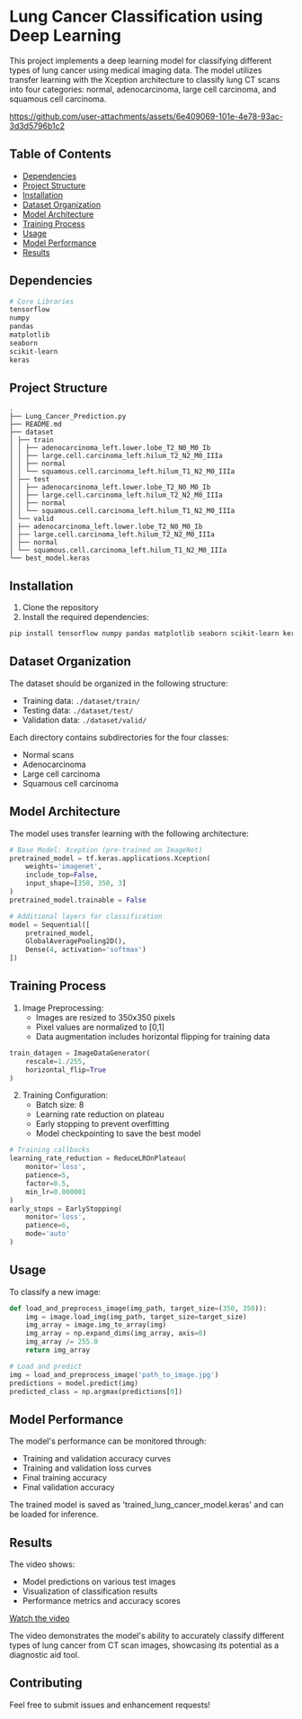 # Lung Cancer Classification using Deep Learning

This project implements a deep learning model for classifying different types of lung cancer using medical imaging data. The model utilizes transfer learning with the Xception architecture to classify lung CT scans into four categories: normal, adenocarcinoma, large cell carcinoma, and squamous cell carcinoma.

https://github.com/user-attachments/assets/6e409069-101e-4e78-93ac-3d3d5796b1c2


## Table of Contents
- [Dependencies](#dependencies)
- [Project Structure](#project-structure)
- [Installation](#installation)
- [Dataset Organization](#dataset-organization)
- [Model Architecture](#model-architecture)
- [Training Process](#training-process)
- [Usage](#usage)
- [Model Performance](#model-performance)
- [Results](#results)

## Dependencies

```bash
# Core Libraries
tensorflow
numpy
pandas
matplotlib
seaborn
scikit-learn
keras
```

## Project Structure

```
.
├── Lung_Cancer_Prediction.py
├── README.md
├── dataset
│ ├── train
│ │ ├── adenocarcinoma_left.lower.lobe_T2_N0_M0_Ib
│ │ ├── large.cell.carcinoma_left.hilum_T2_N2_M0_IIIa
│ │ ├── normal
│ │ └── squamous.cell.carcinoma_left.hilum_T1_N2_M0_IIIa
│ ├── test
│ │ ├── adenocarcinoma_left.lower.lobe_T2_N0_M0_Ib
│ │ ├── large.cell.carcinoma_left.hilum_T2_N2_M0_IIIa
│ │ ├── normal
│ │ └── squamous.cell.carcinoma_left.hilum_T1_N2_M0_IIIa
│ └── valid
│ ├── adenocarcinoma_left.lower.lobe_T2_N0_M0_Ib
│ ├── large.cell.carcinoma_left.hilum_T2_N2_M0_IIIa
│ ├── normal
│ └── squamous.cell.carcinoma_left.hilum_T1_N2_M0_IIIa
└── best_model.keras
```

## Installation

1. Clone the repository
2. Install the required dependencies:
```bash
pip install tensorflow numpy pandas matplotlib seaborn scikit-learn keras
```

## Dataset Organization

The dataset should be organized in the following structure:
- Training data: `./dataset/train/`
- Testing data: `./dataset/test/`
- Validation data: `./dataset/valid/`

Each directory contains subdirectories for the four classes:
- Normal scans
- Adenocarcinoma
- Large cell carcinoma
- Squamous cell carcinoma

## Model Architecture

The model uses transfer learning with the following architecture:

```python
# Base Model: Xception (pre-trained on ImageNet)
pretrained_model = tf.keras.applications.Xception(
    weights='imagenet',
    include_top=False,
    input_shape=[350, 350, 3]
)
pretrained_model.trainable = False

# Additional layers for classification
model = Sequential([
    pretrained_model,
    GlobalAveragePooling2D(),
    Dense(4, activation='softmax')
])
```

## Training Process

1. Image Preprocessing:
   - Images are resized to 350x350 pixels
   - Pixel values are normalized to [0,1]
   - Data augmentation includes horizontal flipping for training data

```python
train_datagen = ImageDataGenerator(
    rescale=1./255,
    horizontal_flip=True
)
```

2. Training Configuration:
   - Batch size: 8
   - Learning rate reduction on plateau
   - Early stopping to prevent overfitting
   - Model checkpointing to save the best model

```python
# Training callbacks
learning_rate_reduction = ReduceLROnPlateau(
    monitor='loss',
    patience=5,
    factor=0.5,
    min_lr=0.000001
)
early_stops = EarlyStopping(
    monitor='loss',
    patience=6,
    mode='auto'
)
```

## Usage

To classify a new image:

```python
def load_and_preprocess_image(img_path, target_size=(350, 350)):
    img = image.load_img(img_path, target_size=target_size)
    img_array = image.img_to_array(img)
    img_array = np.expand_dims(img_array, axis=0)
    img_array /= 255.0
    return img_array

# Load and predict
img = load_and_preprocess_image('path_to_image.jpg')
predictions = model.predict(img)
predicted_class = np.argmax(predictions[0])
```

## Model Performance

The model's performance can be monitored through:
- Training and validation accuracy curves
- Training and validation loss curves
- Final training accuracy
- Final validation accuracy

The trained model is saved as 'trained_lung_cancer_model.keras' and can be loaded for inference.

## Results

The video shows:
- Model predictions on various test images
- Visualization of classification results
- Performance metrics and accuracy scores

[Watch the video](https://youtu.be/xutlsjAK_io)

The video demonstrates the model's ability to accurately classify different types of lung cancer from CT scan images, showcasing its potential as a diagnostic aid tool.

## Contributing

Feel free to submit issues and enhancement requests!


